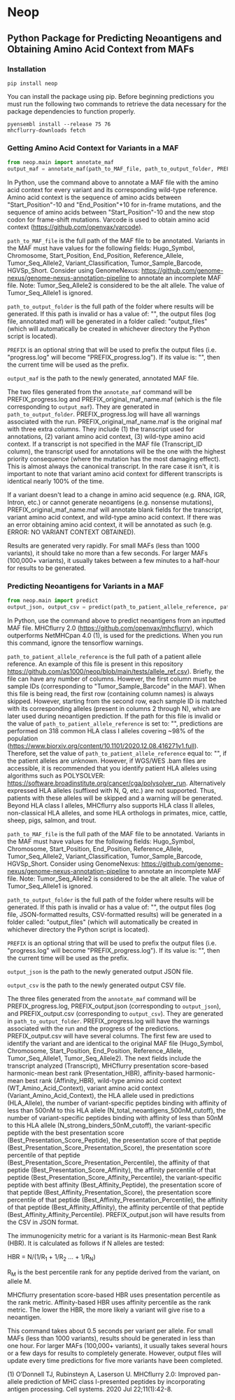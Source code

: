 # Neop
## Python Package for Predicting Neoantigens and Obtaining Amino Acid Context from MAFs

### Installation

`pip install neop`

You can install the package using pip. Before beginning predictions you must run the following two commands to retrieve the data necessary for the package dependencies to function properly.

```
pyensembl install --release 75 76
mhcflurry-downloads fetch
```

### Getting Amino Acid Context for Variants in a MAF

```python
from neop.main import annotate_maf
output_maf = annotate_maf(path_to_MAF_file, path_to_output_folder, PREFIX)
```

In Python, use the command above to annotate a MAF file with the amino acid context for every variant and its corresponding wild-type reference. Amino acid context is the sequence of amino acids between "Start_Position"-10 and "End_Position"+10 for in-frame mutations, and the sequence of amino acids between "Start_Position"-10 and the new stop codon for frame-shift mutations. Varcode is used to obtain amino acid context (https://github.com/openvax/varcode).

`path_to_MAF_file` is the full path of the MAF file to be annotated. Variants in the MAF must have values for the following fields: Hugo_Symbol, Chromosome, Start_Position, End_Position, Reference_Allele, Tumor_Seq_Allele2, Variant_Classification, Tumor_Sample_Barcode, HGVSp_Short. Consider using GenomeNexus: https://github.com/genome-nexus/genome-nexus-annotation-pipeline to annotate an incomplete MAF file. Note: Tumor_Seq_Allele2 is considered to be the alt allele. The value of Tumor_Seq_Allele1 is ignored.

`path_to_output_folder` is the full path of the folder where results will be generated. If this path is invalid or has a value of: "", the output files (log file, annotated maf) will be generated in a folder called: "output_files" (which will automatically be created in whichever directory the Python script is located).

`PREFIX` is an optional string that will be used to prefix the output files (i.e. "progress.log" will become "PREFIX_progress.log"). If its value is: "", then the current time will be used as the prefix.

`output_maf` is the path to the newly generated, annotated MAF file.

The two files generated from the `annotate_maf` command will be PREFIX_progress.log and PREFIX_original_maf_name.maf (which is the file corresponding to `output_maf`). They are generated in `path_to_output_folder`. PREFIX_progress.log will have all warnings associated with the run. PREFIX_original_maf_name.maf is the original maf with three extra columns. They include (1) the transcript used for annotations, (2) variant amino acid context, (3) wild-type amino acid context. If a transcript is not specified in the MAF file (Transcript_ID column), the transcript used for annotations will be the one with the highest priority consequence (where the mutation has the most damaging effect). This is almost always the canonical transcript. In the rare case it isn't, it is important to note that variant amino acid context for different transcripts is identical nearly 100% of the time.

If a variant doesn't lead to a change in amino acid sequence (e.g. RNA, IGR, Intron, etc.) or cannot generate neoantigens (e.g. nonsense mutations), PREFIX_original_maf_name.maf will annotate blank fields for the transcript, variant amino acid context, and wild-type amino acid context. If there was an error obtaining amino acid context, it will be annotated as such (e.g. ERROR: NO VARIANT CONTEXT OBTAINED).

Results are generated very rapidly. For small MAFs (less than 1000 variants), it should take no more than a few seconds. For larger MAFs (100,000+ variants), it usually takes between a few minutes to a half-hour for results to be generated.

### Predicting Neoantigens for Variants in a MAF

```python
from neop.main import predict
output_json, output_csv = predict(path_to_patient_allele_reference, path_to_MAF_file, path_to_output_folder, PREFIX)
```

In Python, use the command above to predict neoantigens from an inputted MAF file. MHCflurry 2.0 (https://github.com/openvax/mhcflurry), which outperforms NetMHCpan 4.0 (1), is used for the predictions. When you run this command, ignore the tensorflow warnings.

`path_to_patient_allele_reference` is the full path of a patient allele reference. An example of this file is present in this repository https://github.com/as1000/neop/blob/main/tests/allele_ref.csv). Briefly, the file can have any number of columns. However, the first column must be sample IDs (corresponding to "Tumor_Sample_Barcode" in the MAF). When this file is being read, the first row (containing column names) is always skipped. However, starting from the second row, each sample ID is matched with its corresponding alleles (present in columns 2 through N), which are later used during neoantigen prediction. If the path for this file is invalid or the value of `path_to_patient_allele_reference` is set to: "", predictions are performed on 318 common HLA class I alleles covering ~98% of the population (https://www.biorxiv.org/content/10.1101/2020.12.08.416271v1.full). Therefore, set the value of `path_to_patient_allele_reference` equal to: "", if the patient alleles are unknown. However, if WGS/WES .bam files are accessible, it is recommended that you identify patient HLA alleles using algorithms such as POLYSOLVER: https://software.broadinstitute.org/cancer/cga/polysolver_run. Alternatively expressed HLA alleles (suffixed with N, Q, etc.) are not supported. Thus, patients with these alleles will be skipped and a warning will be generated. Beyond HLA class I alleles, MHCflurry also supports HLA class II alleles, non-classical HLA alleles, and some HLA orthologs in primates, mice, cattle, sheep, pigs, salmon, and trout.

`path_to_MAF_file` is the full path of the MAF file to be annotated. Variants in the MAF must have values for the following fields: Hugo_Symbol, Chromosome, Start_Position, End_Position, Reference_Allele, Tumor_Seq_Allele2, Variant_Classification, Tumor_Sample_Barcode, HGVSp_Short. Consider using GenomeNexus: https://github.com/genome-nexus/genome-nexus-annotation-pipeline to annotate an incomplete MAF file. Note: Tumor_Seq_Allele2 is considered to be the alt allele. The value of Tumor_Seq_Allele1 is ignored.

`path_to_output_folder` is the full path of the folder where results will be generated. If this path is invalid or has a value of: "", the output files (log file, JSON-formatted results, CSV-formatted results) will be generated in a folder called: "output_files" (which will automatically be created in whichever directory the Python script is located).

`PREFIX` is an optional string that will be used to prefix the output files (i.e. "progress.log" will become "PREFIX_progress.log"). If its value is: "", then the current time will be used as the prefix.

`output_json` is the path to the newly generated output JSON file.

`output_csv` is the path to the newly generated output CSV file.

The three files generated from the `annotate_maf` command will be PREFIX_progress.log, PREFIX_output.json (corresponding to `output_json`), and PREFIX_output.csv (corresponding to `output_csv`). They are generated in `path_to_output_folder`. PREFIX_progress.log will have the warnings associated with the run and the progress of the predictions. PREFIX_output.csv will have several columns. The first few are used to identify the variant and are identical to the original MAF file (Hugo_Symbol, Chromosome, Start_Position, End_Position, Reference_Allele, Tumor_Seq_Allele1, Tumor_Seq_Allele2). The next fields include the transcript analyzed (Transcript), MHCflurry presentation score-based harmonic-mean best rank (Presentation_HBR), affinity-based harmonic-mean best rank (Affinity_HBR), wild-type amino acid context (WT_Amino_Acid_Context), variant amino acid context (Variant_Amino_Acid_Context), the HLA allele used in predictions (HLA_Allele), the number of variant-specific peptides binding with affinity of less than 500nM to this HLA allele (N_total_neoantigens_500nM_cutoff), the number of variant-specific peptides binding with affinity of less than 50nM to this HLA allele (N_strong_binders_50nM_cutoff), the variant-specific peptide with the best presentation score (Best_Presentation_Score_Peptide), the presentation score of that peptide (Best_Presentation_Score_Presentation_Score), the presentation score percentile of that peptide (Best_Presentation_Score_Presentation_Percentile), the affinity of that peptide (Best_Presentation_Score_Affinity), the affinity percentile of that peptide (Best_Presentation_Score_Affinity_Percentile), the variant-specific peptide with best affinity (Best_Affinity_Peptide), the presentation score of that peptide (Best_Affinity_Presentation_Score), the presentation score percentile of that peptide (Best_Affinity_Presentation_Percentile), the affinity of that peptide (Best_Affinity_Affinity), the affinity percentile of that peptide (Best_Affinity_Affinity_Percentile). PREFIX_output.json will have results from the CSV in JSON format.

The immunogenicity metric for a variant is its Harmonic-mean Best Rank (HBR). It is calculated as follows if N alleles are tested:

HBR = N/(1/R<sub>1</sub> + 1/R<sub>2</sub> ... + 1/R<sub>N</sub>)

R<sub>M</sub> is the best percentile rank for any peptide derived from the variant, on allele M.

MHCflurry presentation score-based HBR uses presentation percentile as the rank metric. Affinity-based HBR uses affinity percentile as the rank metric. The lower the HBR, the more likely a variant will give rise to a neoantigen.

This command takes about 0.5 seconds per variant per allele. For small MAFs (less than 1000 variants), results should be generated in less than one hour. For larger MAFs (100,000+ variants), it usually takes several hours or a few days for results to completely generate. However, output files will update every time predictions for five more variants have been completed.

(1) O’Donnell TJ, Rubinsteyn A, Laserson U. MHCflurry 2.0: Improved pan-allele prediction of MHC class I-presented peptides by incorporating antigen processing. Cell systems. 2020 Jul 22;11(1):42-8.
